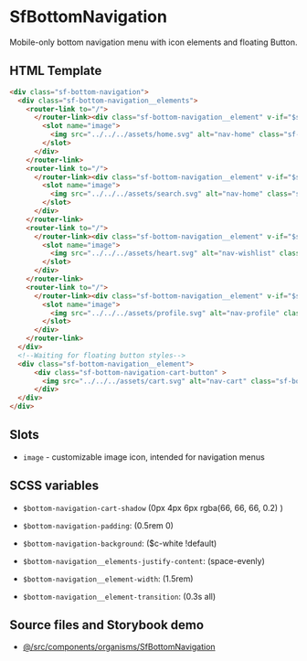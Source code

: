 # SfBottomNavigation

Mobile-only bottom navigation menu with icon elements and floating Button.

## HTML Template

```html
<div class="sf-bottom-navigation">
  <div class="sf-bottom-navigation__elements">
    <router-link to="/">
      </router-link><div class="sf-bottom-navigation__element" v-if="$slots.image">
        <slot name="image">
          <img src="../../../assets/home.svg" alt="nav-home" class="sf-bottom-navigation-element-img"/>
        </slot>
      </div>
    </router-link>
    <router-link to="/">
      </router-link><div class="sf-bottom-navigation__element" v-if="$slots.image">
        <slot name="image">
          <img src="../../../assets/search.svg" alt="nav-home" class="sf-bottom-navigation-element-img" />
        </slot>
      </div>
    </router-link>
    <router-link to="/">
      </router-link><div class="sf-bottom-navigation__element" v-if="$slots.image">
        <slot name="image">
          <img src="../../../assets/heart.svg" alt="nav-wishlist" class="sf-bottom-navigation-element-img"/>
        </slot>
      </div>
    </router-link>
    <router-link to="/">
      </router-link><div class="sf-bottom-navigation__element" v-if="$slots.image">
        <slot name="image">
          <img src="../../../assets/profile.svg" alt="nav-profile" class="sf-bottom-navigation-element-img"/>
        </slot>
      </div>
    </router-link>
  </div>
  <!--Waiting for floating button styles-->
  <div class="sf-bottom-navigation__element">
      <div class="sf-bottom-navigation-cart-button" >
        <img src="../../../assets/cart.svg" alt="nav-cart" class="sf-bottom-navigation-element-img"/>
      </div>
  </div>
</div>
```

## Slots

- `image` - customizable image icon, intended for navigation menus

## SCSS variables

- `$bottom-navigation-cart-shadow` (0px 4px 6px rgba(66, 66, 66, 0.2) )
- `$bottom-navigation-padding`: (0.5rem 0)
- `$bottom-navigation-background`: (\$c-white !default)

- `$bottom-navigation__elements-justify-content`: (space-evenly)

- `$bottom-navigation__element-width`: (1.5rem)
- `$bottom-navigation__element-transition`: (0.3s all)

## Source files and Storybook demo

- [@/src/components/organisms/SfBottomNavigation](https://github.com/DivanteLtd/storefront-ui/tree/master/src/components/organisms/SfBottomNavigation)
